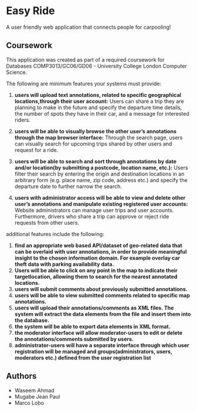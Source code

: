 # Easy Ride

A user friendly web application that connects people for carpooling!

## Coursework
This application was created as part of a required coursework for Databases COMP3013/GC06/GD06 - University College London Computer Science.

The following are minimum features your systems must provide:

1. **users will upload text annotations, related to specific geographical locations,through their user account:**
Users can share a trip they are planning to make in the future and specify the departure time details, the number of spots they have in their car, and a message for interested riders.

2. **users will be able to visually browse the other user’s annotations through the map browser interface:**
Through the search page, users can visually search for upcoming trips shared by other users and request for a ride.

3. **users will be able to search and sort through annotations by date and/or location(by submitting a postcode, location name, etc.):** 
Users filter their search by entering the origin and destination locations in an arbitrary form (e.g. place name, zip code, address etc.) and specify the departure date to further narrow the search.

4. **users with administrator access will be able to view and delete other user’s annotations and manipulate existing registered user accounts:**
Website administrators can manage user trips and user accounts. Furthermore, drivers who share a trip can approve or reject ride requests from other users.

additional features include the following:

1. **find an appropriate web based API/dataset of geo-related data that can be overlaid with user annotations, in order to provide meaningful insight to the chosen information domain. For example overlay car theft data with parking availability data.**
2. **Users will be able to click on any point in the map to indicate their targetlocation, allowing them to search for the nearest annotated locations.**
3. **users will submit comments about previously submitted annotations.**
4. **users will be able to view submitted comments related to specific map annotations.**
5. **users will upload their annotations/comments as XML files. The system will extract the data elements from the file and insert them into the database.**
6. **the system will be able to export data elements in XML format.**
7. **the moderator interface will allow moderator-users to edit or delete the annotations/comments submitted by users.**
8. **administrator-users will have a separate interface through which user registration will be managed and groups(administrators, users, moderators etc.) defined from the user registration list**

## Authors
* Waseem Ahmad
* Mugabe Jean Paul
* Marco Lobo